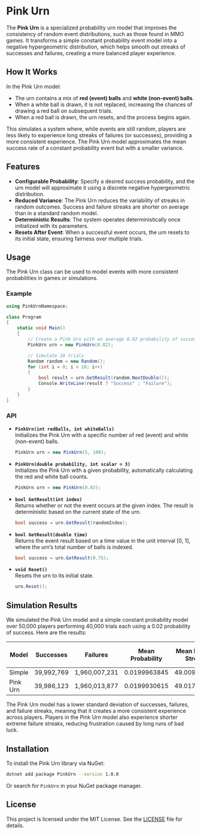 # Pink Urn

The **Pink Urn** is a specialized probability urn model that improves the consistency of random event distributions, such as those found in MMO games. It transforms a simple constant probability event model into a negative hypergeometric distribution, which helps smooth out streaks of successes and failures, creating a more balanced player experience.

## How It Works

In the Pink Urn model:
- The urn contains a mix of **red (event) balls** and **white (non-event) balls**.
- When a white ball is drawn, it is not replaced, increasing the chances of drawing a red ball on subsequent trials.
- When a red ball is drawn, the urn resets, and the process begins again.

This simulates a system where, while events are still random, players are less likely to experience long streaks of failures (or successes), providing a more consistent experience. The Pink Urn model approximates the mean success rate of a constant probability event but with a smaller variance.

## Features

- **Configurable Probability**: Specify a desired success probability, and the urn model will approximate it using a discrete negative hypergeometric distribution.
- **Reduced Variance**: The Pink Urn reduces the variability of streaks in random outcomes. Success and failure streaks are shorter on average than in a standard random model.
- **Deterministic Results**: The system operates deterministically once initialized with its parameters.
- **Resets After Event**: When a successful event occurs, the urn resets to its initial state, ensuring fairness over multiple trials.

## Usage

The Pink Urn class can be used to model events with more consistent probabilities in games or simulations.

### Example

```csharp
using PinkUrnNamespace;

class Program
{
    static void Main()
    {
        // Create a Pink Urn with an average 0.02 probability of success
        PinkUrn urn = new PinkUrn(0.02);

        // Simulate 10 trials
        Random random = new Random();
        for (int i = 0; i < 10; i++)
        {
            bool result = urn.GetResult(random.NextDouble());
            Console.WriteLine(result ? "Success" : "Failure");
        }
    }
}
```

### API

- **`PinkUrn(int redBalls, int whiteBalls)`**  
  Initializes the Pink Urn with a specific number of red (event) and white (non-event) balls.
  
  ```csharp
  PinkUrn urn = new PinkUrn(5, 100);
  ```

- **`PinkUrn(double probability, int scalar = 3)`**  
  Initializes the Pink Urn with a given probability, automatically calculating the red and white ball counts.

  ```csharp
  PinkUrn urn = new PinkUrn(0.02);
  ```

- **`bool GetResult(int index)`**  
  Returns whether or not the event occurs at the given index. The result is deterministic based on the current state of the urn.

  ```csharp
  bool success = urn.GetResult(randomIndex);
  ```

- **`bool GetResult(double time)`**  
  Returns the event result based on a time value in the unit interval [0, 1], where the urn’s total number of balls is indexed.

  ```csharp
  bool success = urn.GetResult(0.75);
  ```

- **`void Reset()`**  
  Resets the urn to its initial state.

  ```csharp
  urn.Reset();
  ```

## Simulation Results

We simulated the Pink Urn model and a simple constant probability model over 50,000 players performing 40,000 trials each using a 0.02 probability of success. Here are the results:

| Model       | Successes  | Failures      | Mean Probability | Mean Failure Streak | Failure Streak Std. Dev. | Best Failure Streak |
|-------------|------------|---------------|------------------|---------------------|--------------------------|---------------------|
| Simple      | 39,992,769 | 1,960,007,231 | 0.0199963845     | 49.00904038         | 49.44142142              | 988                 |
| Pink Urn    | 39,986,123 | 1,960,013,877 | 0.0199930615     | 49.01735227         | 34.99427645              | 147                 |

The Pink Urn model has a lower standard deviation of successes, failures, and failure streaks, meaning that it creates a more consistent experience across players. Players in the Pink Urn model also experience shorter extreme failure streaks, reducing frustration caused by long runs of bad luck.

## Installation

To install the Pink Urn library via NuGet:

```bash
dotnet add package PinkUrn --version 1.0.0
```

Or search for `PinkUrn` in your NuGet package manager.

## License

This project is licensed under the MIT License. See the [LICENSE](LICENSE) file for details.

